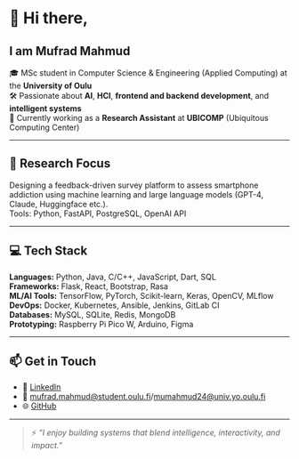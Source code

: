 # 👋 Hi there, 
## I am Mufrad Mahmud

🎓 MSc student in Computer Science & Engineering (Applied Computing) at the **University of Oulu**  
🛠 Passionate about **AI**, **HCI**, **frontend and backend development**, and **intelligent systems**  
🔬 Currently working as a **Research Assistant** at **UBICOMP** (Ubiquitous Computing Center)

---

## 🧠 Research Focus
Designing a feedback-driven survey platform to assess smartphone addiction using machine learning and large language models (GPT-4, Claude, Huggingface etc.).  
Tools: Python, FastAPI, PostgreSQL, OpenAI API

---

## 💻 Tech Stack

**Languages:** Python, Java, C/C++, JavaScript, Dart, SQL  
**Frameworks:** Flask, React, Bootstrap, Rasa  
**ML/AI Tools:** TensorFlow, PyTorch, Scikit-learn, Keras, OpenCV, MLflow  
**DevOps:** Docker, Kubernetes, Ansible, Jenkins, GitLab CI  
**Databases:** MySQL, SQLite, Redis, MongoDB  
**Prototyping:** Raspberry Pi Pico W, Arduino, Figma  

---

## 📫 Get in Touch

- 💼 [LinkedIn](https://www.linkedin.com/in/mufrad-mahmud/)  
- 📧 mufrad.mahmud@student.oulu.fi/mumahmud24@univ.yo.oulu.fi  
- 🌐 [GitHub](https://github.com/MufradMahmud19)

---

> ⚡ *“I enjoy building systems that blend intelligence, interactivity, and impact.”*

